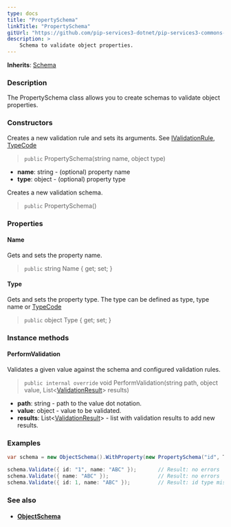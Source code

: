 ```yaml
---
type: docs
title: "PropertySchema"
linkTitle: "PropertySchema"
gitUrl: "https://github.com/pip-services3-dotnet/pip-services3-commons-dotnet"
description: >
    Schema to validate object properties.
---
```


**Inherits**: [Schema](../schema)

### Description

The PropertySchema class allows you to create schemas to validate object properties.

### Constructors
Creates a new validation rule and sets its arguments.
See [IValidationRule](../ivalidation_rule), [TypeCode](../../convert/type_code)

> `public` PropertySchema(string name, object type)

- **name**: string - (optional) property name
- **type**: object - (optional) property type


Creates a new validation schema.

> `public` PropertySchema()

### Properties

#### Name
Gets and sets the property name.

> `public` string Name { get; set; }

#### Type
Gets and sets the property type.
The type can be defined as type, type name or [TypeCode](../../convert/type_code)

> `public` object Type { get; set; }

### Instance methods


#### PerformValidation
Validates a given value against the schema and configured validation rules.

> `public internal override` void PerformValidation(string path, object value, List<[ValidationResult](../validation_result)> results)

- **path**: string - path to the value dot notation.
- **value**: object - value to be validated.
- **results**: List<[ValidationResult](../validation_result)> - list with validation results to add new results.


### Examples

```cs
var schema = new ObjectSchema().WithProperty(new PropertySchema("id", TypeCode.String));

schema.Validate({ id: "1", name: "ABC" });       // Result: no errors
schema.Validate({ name: "ABC" });                // Result: no errors
schema.Validate({ id: 1, name: "ABC" });         // Result: id type mismatch

```

### See also
- #### [ObjectSchema](../object_schema)
